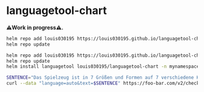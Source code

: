 # languagetool-chart

**⚠️Work in progress⚠️.**

```bash
helm repo add louis030195 https://louis030195.github.io/languagetool-chart
helm repo update
```

```bash
helm repo add louis030195 https://louis030195.github.io/languagetool-chart
helm repo update
helm install languagetool louis030195/languagetool-chart -n mynamespace
```

```bash
SENTENCE="Das Spielzeug ist in 7 Größen und Formen auf 7 verschiedene Karottengrößen zugeschnitten.z"
curl --data "language=auto&text=$SENTENCE" https://foo-bar.com/v2/check
```